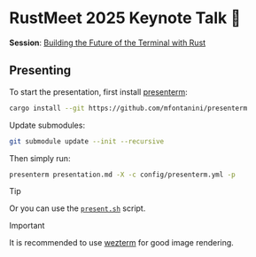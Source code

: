 # RustMeet 2025 Keynote Talk 🦀

**Session**: [Building the Future of the Terminal with Rust](https://rustmeet.eu/en/agenda/)

## Presenting

To start the presentation, first install [presenterm](https://github.com/mfontanini/presenterm):

```bash
cargo install --git https://github.com/mfontanini/presenterm
```

Update submodules:

```bash
git submodule update --init --recursive
```

Then simply run:

```bash
presenterm presentation.md -X -c config/presenterm.yml -p
```

> [!TIP]  
> Or you can use the [`present.sh`](./present.sh) script.

> [!IMPORTANT]  
> It is recommended to use [wezterm](https://github.com/wez/wezterm) for good image rendering.
